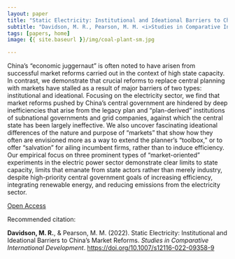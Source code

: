 ```yaml
---
layout: paper
title: "Static Electricity: Institutional and Ideational Barriers to China’s Market Reforms"
subtitle: "Davidson, M. R., Pearson, M. M. <i>Studies in Comparative International Development</i>."
tags: [papers, home]
image: {{ site.baseurl }}/img/coal-plant-sm.jpg

---
```


China’s “economic juggernaut” is often noted to have arisen from successful market reforms carried out in the context of high state capacity. In contrast, we demonstrate that crucial reforms to replace central planning with markets have stalled as a result of major barriers of two types: institutional and ideational. Focusing on the electricity sector, we find that market reforms pushed by China’s central government are hindered by deep inefficiencies that arise from the legacy plan and “plan-derived” institutions of subnational governments and grid companies, against which the central state has been largely ineffective. We also uncover fascinating ideational differences of the nature and purpose of “markets” that show how they often are envisioned more as a way to extend the planner’s “toolbox,” or to offer “salvation” for ailing incumbent firms, rather than to induce efficiency. Our empirical focus on three prominent types of “market-oriented” experiments in the electric power sector demonstrate clear limits to state capacity, limits that emanate from state actors rather than merely industry, despite high-priority central government goals of increasing efficiency, integrating renewable energy, and reducing emissions from the electricity sector.

[Open Access](https://link.springer.com/article/10.1007/s12116-022-09358-9)


Recommended citation:

**Davidson, M. R.**, & Pearson, M. M. (2022). Static Electricity: Institutional and Ideational Barriers to China’s Market Reforms. _Studies in Comparative International Development_. https://doi.org/10.1007/s12116-022-09358-9




